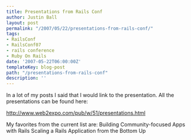 ```yaml
---
title: Presentations from Rails Conf
author: Justin Ball
layout: post
permalink: "/2007/05/22/presentations-from-rails-conf/"
tags:
- RailsConf
- RailsConf07
- rails conference
- Ruby On Rails
date: '2007-05-22T06:00:00Z'
templateKey: blog-post
path: "/presentations-from-rails-conf"
description: ''
---
```


In a lot of my posts I said that I would link to the presentation. All the presentations can be found here:

http://www.web2expo.com/pub/w/51/presentations.html

My favorites from the current list are:
Building Community-focused Apps with Rails
Scaling a Rails Application from the Bottom Up
